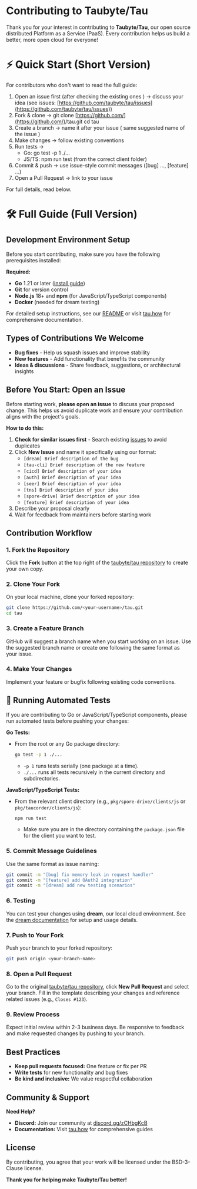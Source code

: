 # Contributing to Taubyte/Tau

Thank you for your interest in contributing to **Taubyte/Tau**, our open source distributed Platform as a Service (PaaS). Every contribution helps us build a better, more open cloud for everyone!

# ⚡ Quick Start **(Short Version)**

For contributors who don't want to read the full guide:

1. Open an issue first (after checking the existing ones ) → discuss your idea (see issues: [https://github.com/taubyte/tau/issues](https://github.com/taubyte/tau/issues))
2. Fork & clone →
   git clone [https://github.com/](https://github.com/)<your-username>/tau.git
   cd tau
3. Create a branch → name it after your issue ( same suggested name of the issue )
4. Make changes → follow existing conventions
5. Run tests →
   - Go: go test -p 1 ./...
   - JS/TS: npm run test (from the correct client folder)
6. Commit & push → use issue-style commit messages (\[bug] ..., \[feature] ...)
7. Open a Pull Request → link to your issue

For full details, read below.

# 🛠️ Full Guide (Full Version)

## Development Environment Setup

Before you start contributing, make sure you have the following prerequisites installed:

**Required:**

- **Go** 1.21 or later ([install guide](https://golang.org/doc/install))
- **Git** for version control
- **Node.js** 18+ and **npm** (for JavaScript/TypeScript components)
- **Docker** (needed for dream testing)

For detailed setup instructions, see our [README](README.md) or visit [tau.how](https://tau.how) for comprehensive documentation.

## Types of Contributions We Welcome

- **Bug fixes** - Help us squash issues and improve stability
- **New features** - Add functionality that benefits the community
- **Ideas & discussions** - Share feedback, suggestions, or architectural insights

## Before You Start: Open an Issue

Before starting work, **please open an issue** to discuss your proposed change. This helps us avoid duplicate work and ensure your contribution aligns with the project's goals.

**How to do this:**

1. **Check for similar issues first** - Search existing [issues](https://github.com/taubyte/tau/issues) to avoid duplicates
2. Click **New Issue** and name it specifically using our format:
   - `[dream] Brief description of the bug`
   - `[tau-cli] Brief description of the new feature`
   - `[cicd] Brief description of your idea`
   - `[auth] Brief description of your idea`
   - `[seer] Brief description of your idea`
   - `[tns] Brief description of your idea`
   - `[spore-drive] Brief description of your idea`
   - `[feature] Brief description of your idea`
3. Describe your proposal clearly
4. Wait for feedback from maintainers before starting work

## Contribution Workflow

### 1. Fork the Repository

Click the **Fork** button at the top right of the [taubyte/tau repository](https://github.com/taubyte/tau) to create your own copy.

### 2. Clone Your Fork

On your local machine, clone your forked repository:

```bash
git clone https://github.com/<your-username>/tau.git
cd tau
```

### 3. Create a Feature Branch

GitHub will suggest a branch name when you start working on an issue. Use the suggested branch name or create one following the same format as your issue.

### 4. Make Your Changes

Implement your feature or bugfix following existing code conventions.

## 🧪 Running Automated Tests

If you are contributing to Go or JavaScript/TypeScript components, please run automated tests before pushing your changes:

**Go Tests:**

- From the root or any Go package directory:
  ```bash
  go test -p 1 ./...
  ```
  - `-p 1` runs tests serially (one package at a time).
  - `./...` runs all tests recursively in the current directory and subdirectories.

**JavaScript/TypeScript Tests:**

- From the relevant client directory (e.g., `pkg/spore-drive/clients/js` or `pkg/taucorder/clients/js`):
  ```bash
  npm run test
  ```
  - Make sure you are in the directory containing the `package.json` file for the client you want to test.

### 5. Commit Message Guidelines

Use the same format as issue naming:

```bash
git commit -m "[bug] fix memory leak in request handler"
git commit -m "[feature] add OAuth2 integration"
git commit -m "[dream] add new testing scenarios"
```

### 6. Testing

You can test your changes using **dream**, our local cloud environment. See the [dream documentation](https://tau.how/01-dev-getting-started/01-local-cloud/) for setup and usage details.

### 7. Push to Your Fork

Push your branch to your forked repository:

```bash
git push origin <your-branch-name>
```

### 8. Open a Pull Request

Go to the original [taubyte/tau repository](https://github.com/taubyte/tau), click **New Pull Request** and select your branch. Fill in the template describing your changes and reference related issues (e.g., `Closes #123`).

### 9. Review Process

Expect initial review within 2-3 business days. Be responsive to feedback and make requested changes by pushing to your branch.

## Best Practices

- **Keep pull requests focused:** One feature or fix per PR
- **Write tests** for new functionality and bug fixes
- **Be kind and inclusive:** We value respectful collaboration

## Community & Support

**Need Help?**

- **Discord:** Join our community at [discord.gg/zCHbgKcB](https://discord.gg/zCHbgKcB)
- **Documentation:** Visit [tau.how](https://tau.how) for comprehensive guides

## License

By contributing, you agree that your work will be licensed under the BSD-3-Clause license.

**Thank you for helping make Taubyte/Tau better!**
